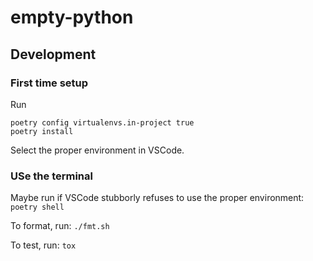 # empty-python

## Development

### First time setup

Run
```
poetry config virtualenvs.in-project true
poetry install
```

Select the proper environment in VSCode.

### USe the terminal 

Maybe run if VSCode stubborly refuses to use the proper environment: `poetry shell`

To format, run: `./fmt.sh`

To test, run: `tox`
